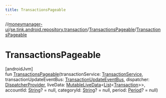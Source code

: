```yaml
---
title: TransactionsPageable
---
```

//[moneymanager-ui](../../../index.html)/[se.tink.android.repository.transaction](../index.html)/[TransactionsPageable](index.html)/[TransactionsPageable](-transactions-pageable.html)



# TransactionsPageable



[androidJvm]\
fun [TransactionsPageable](-transactions-pageable.html)(transactionService: [TransactionService](../../com.tink.service.transaction/-transaction-service/index.html), transactionUpdateEventBus: [TransactionUpdateEventBus](../-transaction-update-event-bus/index.html), dispatcher: [DispatcherProvider](../../com.tink.service.util/-dispatcher-provider/index.html), liveData: [MutableLiveData](https://developer.android.com/reference/kotlin/androidx/lifecycle/MutableLiveData.html)&lt;[List](https://kotlinlang.org/api/latest/jvm/stdlib/kotlin.collections/-list/index.html)&lt;[Transaction](../../com.tink.model.transaction/-transaction/index.html)&gt;&gt;, accountId: [String](https://kotlinlang.org/api/latest/jvm/stdlib/kotlin/-string/index.html)? = null, categoryId: [String](https://kotlinlang.org/api/latest/jvm/stdlib/kotlin/-string/index.html)? = null, period: [Period](../../com.tink.model.time/-period/index.html)? = null)




